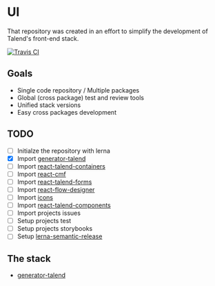 # UI

That repository was created in an effort to simplify the development of Talend's
front-end stack.

[![Travis CI][travis-ci-image] ][travis-ci-url]

[travis-ci-image]: https://travis-ci.org/Talend/ui.svg?branch=master
[travis-ci-url]: https://travis-ci.org/Talend/ui

## Goals

* Single code repository / Multiple packages
* Global (cross package) test and review tools
* Unified stack versions
* Easy cross packages development

## TODO

- [ ] Initialze the repository with lerna
- [x] Import [generator-talend](https://github.com/Talend/generator-talend)
- [ ] Import [react-talend-containers](https://github.com/Talend/react-talend-containers)
- [ ] Import [react-cmf](https://github.com/Talend/react-cmf)
- [ ] Import [react-talend-forms](https://github.com/Talend/react-talend-forms)
- [ ] Import [react-flow-designer](https://github.com/Talend/react-flow-designer)
- [ ] Import [icons](https://github.com/Talend/icons)
- [ ] Import [react-talend-components](https://github.com/Talend/react-talend-components)
- [ ] Import projects issues
- [ ] Setup projects test
- [ ] Setup projects storybooks
- [ ] Setup [lerna-semantic-release](https://github.com/atlassian/lerna-semantic-release)

## The stack

- [generator-talend](https://github.com/Talend/ui/tree/master/generator)
